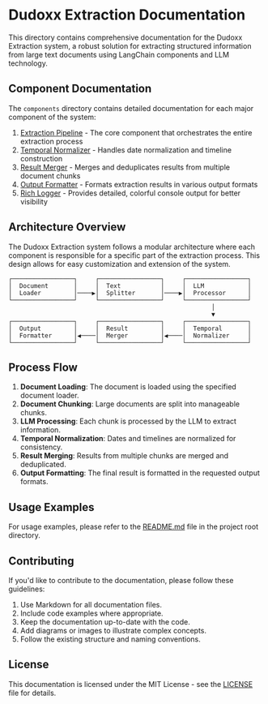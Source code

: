 # Dudoxx Extraction Documentation

This directory contains comprehensive documentation for the Dudoxx Extraction system, a robust solution for extracting structured information from large text documents using LangChain components and LLM technology.

## Component Documentation

The `components` directory contains detailed documentation for each major component of the system:

1. [Extraction Pipeline](components/01_extraction_pipeline.md) - The core component that orchestrates the entire extraction process
2. [Temporal Normalizer](components/02_temporal_normalizer.md) - Handles date normalization and timeline construction
3. [Result Merger](components/03_result_merger.md) - Merges and deduplicates results from multiple document chunks
4. [Output Formatter](components/04_output_formatter.md) - Formats extraction results in various output formats
5. [Rich Logger](components/05_rich_logger.md) - Provides detailed, colorful console output for better visibility

## Architecture Overview

The Dudoxx Extraction system follows a modular architecture where each component is responsible for a specific part of the extraction process. This design allows for easy customization and extension of the system.

```
┌─────────────────┐     ┌─────────────────┐     ┌─────────────────┐
│  Document       │     │  Text           │     │  LLM            │
│  Loader         │────▶│  Splitter       │────▶│  Processor      │
└─────────────────┘     └─────────────────┘     └─────────────────┘
                                                        │
                                                        ▼
┌─────────────────┐     ┌─────────────────┐     ┌─────────────────┐
│  Output         │     │  Result         │     │  Temporal       │
│  Formatter      │◀────│  Merger         │◀────│  Normalizer     │
└─────────────────┘     └─────────────────┘     └─────────────────┘
```

## Process Flow

1. **Document Loading**: The document is loaded using the specified document loader.
2. **Document Chunking**: Large documents are split into manageable chunks.
3. **LLM Processing**: Each chunk is processed by the LLM to extract information.
4. **Temporal Normalization**: Dates and timelines are normalized for consistency.
5. **Result Merging**: Results from multiple chunks are merged and deduplicated.
6. **Output Formatting**: The final result is formatted in the requested output formats.

## Usage Examples

For usage examples, please refer to the [README.md](../README.md) file in the project root directory.

## Contributing

If you'd like to contribute to the documentation, please follow these guidelines:

1. Use Markdown for all documentation files.
2. Include code examples where appropriate.
3. Keep the documentation up-to-date with the code.
4. Add diagrams or images to illustrate complex concepts.
5. Follow the existing structure and naming conventions.

## License

This documentation is licensed under the MIT License - see the [LICENSE](../LICENSE) file for details.
